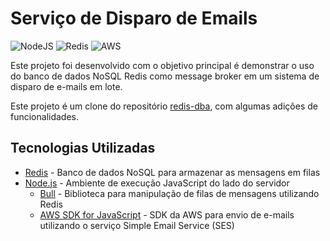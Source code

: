 # Serviço de Disparo de Emails

![NodeJS](https://img.shields.io/badge/node.js-6DA55F?style=for-the-badge&logo=node.js&logoColor=white)
![Redis](https://img.shields.io/badge/redis-%23DD0031.svg?style=for-the-badge&logo=redis&logoColor=white)
![AWS](https://img.shields.io/badge/AWS-%23FF9900.svg?style=for-the-badge&logo=amazon-aws&logoColor=white)


Este projeto foi desenvolvido com o objetivo principal é demonstrar o uso do banco de dados NoSQL Redis como message broker em um sistema de disparo de e-mails em lote.

Este projeto é um clone do repositório [redis-dba](https://github.com/guivahl/redis-dba), com algumas adições de funcionalidades.

## Tecnologias Utilizadas

- [Redis](https://redis.io/) - Banco de dados NoSQL para armazenar as mensagens em filas
- [Node.js](https://nodejs.org/) - Ambiente de execução JavaScript do lado do servidor
  - [Bull](https://github.com/OptimalBits/bull) - Biblioteca para manipulação de filas de mensagens utilizando Redis
  - [AWS SDK for JavaScript](https://docs.aws.amazon.com/AWSJavaScriptSDK/latest/AWS/SES.html#constructor-property) - SDK da AWS para envio de e-mails utilizando o serviço Simple Email Service (SES)

